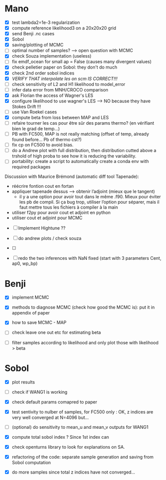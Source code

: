 # Mano
- [X] test lambda2=1e-3 regularization
- [X] compute reference likelihood3 on a 20x20x20 grid
- [X] send Benji .nc cases
- [X] Sobol
- [X] saving/plotting of MCMC
- [ ] optimal number of samples? --> open question with MCMC
- [X] check Souza implementation (useless)
- [ ] fix emdf_ocean for small ap = False (causes many divergent values)
- [X] check pelletier paper on Sobol: they don't do much 
- [X] check 2nd order sobol indices
- [X] *VERIFY THAT interpolate les on scm IS CORRECT!!!*
- [ ] check sensitivity of L2 and H1 likelihood to model_error
- [ ] infer data error from MNH/CROCO comparison 
- [X] ask Florian the access of Wagner's LES
- [X] configure likelihood to use wagner's LES --> NO because they have Stokes Drift !!!
- [ ] use Van Roekel cases
- [X] compute beta from loss between MAP and LES
- [ ] refaire tourner les cas pour être sûr des params thermo? (en vérifiant bien le grad de temp...)
- [ ] PB with FC500, MAP is not really matching (offset of temp, already found before... Pb of thermo cst?)
- [ ] fix cp on FC500 to avoid bias.
- [ ] do a Andrew plot with full distribution, then distribution cutted above a trshold of high proba to see how it is reducing the variability. 
- [ ] portability: create a script to automatically create a conda env with required packages 

Discussion with Maurice Brémond (automatic diff tool Tapenade):
- réécrire fontion cout en fortan
- appliquer tapenade dessus --> obtenir l’adjoint (mieux que le tangent)
    - il y a une option pour avoir tout dans le même .f90. Mieux pour éviter les pb de compil. Si ça bug trop, utiliser l’option pour séparer, mais il faut mettre tous les fichiers à compiler à la main
- utiliser f2py pour avoir cout et adjoint en python
- utiliser cout et adjoint pour MCMC
  
- [ ] Implement Hightune ??

- [ ] do andrew plots / check souza 
- [ ]

- [ ] redo the two inferences with NaN fixed (start with 3 parameters Cent, ap0, wp_bp)

# Benji
- [X] implement MCMC
- [X] methods to diagnose MCMC (check how good the MCMC is): put it in appendix of paper
- [X] how to save MCMC - MAP
- [ ] check leave one out etc for estimating beta
- [ ] filter samples according to likelihood and only plot those with likelihood > beta


# Sobol
- [X] plot results
- [ ] check if WANG1 is working
- [X] check default params comapred to paper
- [X] test sentivity to nulber of samples, for FC500 only : OK, z indices are very well converged at N=4096 but...
- [ ] (optional) do sensitivity to mean_u and mean_v outputs for WANG1
- [X] compute total sobol index ? Since 1st index can 
- [X] check openturns library to look for explanations on SA.   
- [X] refactoring of the code: separate sample generation and saving from Sobol computation
- [X] do more samples since total z indices have not converged...

